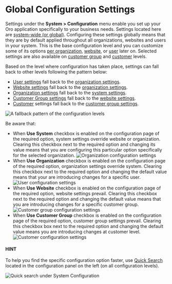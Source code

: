 <a id="mc-system-configuration"></a>

# Global Configuration Settings

Settings under the **System > Configuration** menu enable you set up your Oro application specifically to your business needs. Settings located here are [system-wide (or global)](../index.md#doc-system-configuration). Configuring these settings globally means that they are by default applied throughout all organizations, websites and users in your system. This is the base configuration level and you can customize some of its options [per organization](../user-management/organizations/org-configuration/index.md#doc-organization-configuration), [website](../websites/web-configuration/index.md#doc-website-configuration), or [user](../user-management/users/configuration/index.md#doc-my-user-configuration) later on. Selected settings are also available on [customer group](../../customers/customer-groups/customer-group-customer-settings.md#user-guide-customer-groups-customer-settings) and [customer](../../customers/customers/customer-settings.md#user-guide-customers-customer-settings) levels.

Based on the level where configuration has taken place, settings can fall back to other levels following the pattern below:

* [User settings](../user-management/users/configuration/index.md#doc-my-user-configuration) fall back to the [organization settings](../user-management/organizations/org-configuration/index.md#doc-organization-configuration).
* [Website settings](../websites/web-configuration/index.md#doc-website-configuration) fall back to the [organization settings](../user-management/organizations/org-configuration/index.md#doc-organization-configuration).
* [Organization settings](../user-management/organizations/org-configuration/index.md#doc-organization-configuration) fall back to the [system settings](system/index.md#configuration-guide-system-configuration).
* [Customer Group settings](../../customers/customer-groups/customer-group-customer-settings.md#user-guide-customer-groups-customer-settings) fall back to the [website settings](../websites/web-configuration/index.md#doc-website-configuration).
* [Customer](../../customers/customers/customer-settings.md#user-guide-customers-customer-settings) settings fall back to the [customer group settings](../../customers/customer-groups/customer-group-customer-settings.md#user-guide-customer-groups-customer-settings).

![A fallback pattern of the configuration levels](user/img/system/configuration/ConfigLevels.png)

Be aware that:

* When **Use System** checkbox is enabled on the configuration page of the required option, system settings override website or organization. Clearing this checkbox next to the required option and changing its value means that you are configuring this particular option specifically for the selected organization.
  ![Organization configuration settings](user/img/system/configuration/system_checkbox.png)
* When **Use Organization** checkbox is enabled on the configuration page of the required option, organization settings override system. Clearing this checkbox next to the required option and changing the default value means that your are introducing changes for a specific user.
  ![User configuration settings](user/img/system/configuration/org_checkbox.png)
* When **Use Website** checkbox is enabled on the configuration page of the required option, website settings prevail. Clearing this checkbox next to the required option and changing the default value means that you are introducing changes for a specific customer group.
  ![Customer group configuration settings](user/img/system/configuration/website-check-box.png)
* When **Use Customer Group** checkbox is enabled on the configuration page of the required option, customer group settings prevail. Clearing this checkbox box next to the required option and changing the default value means you are introducing changes at customer level.
  ![Customer configuration settings](user/img/system/configuration/customer-group-checkbox.png)

#### HINT
To help you find the specific configuration option faster, use [Quick Search](quick-search.md#user-guide-system-configuration-quick-search) located in the configuration panel on the left (on all configuration levels).

![Quick search under System Configuration](user/img/system/configuration/quick_search.png)

